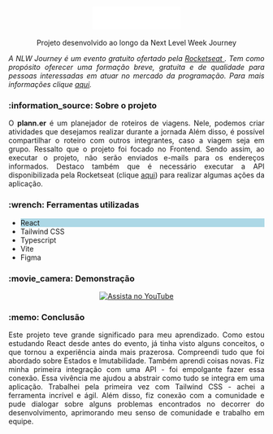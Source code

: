 

<div align='center'> <img src='.github/preview/Logo.png' ></img>  </div>
<p align='center'> Projeto desenvolvido ao longo da Next Level Week Journey </p>

<div align='justify'> <i>A NLW Journey é um evento gratuito ofertado pela <a href='https://www.rocketseat.com.br/'>Rocketseat </a>. Tem como propósito oferecer uma formação breve, gratuita e de qualidade para pessoas interessadas em atuar no mercado da programação. Para mais informações clique <a href='https://www.rocketseat.com.br/eventos/nlw'> aqui</a>.</i></div>

<h3> :information_source: Sobre o projeto</h3>
<div align='justify'> 
O <strong>plann.er</strong> é um planejador de roteiros de viagens. Nele, podemos criar atividades que desejamos realizar durante a jornada Além disso, é possível compartilhar o roteiro com outros integrantes, caso a viagem seja em grupo. Ressalto que o projeto foi focado no Frontend. Sendo assim, ao executar o projeto, não serão enviados e-mails para os endereços informados. Destaco também que é necessário executar a API disponibilizada pela Rocketseat (clique <a href='https://github.com/rocketseat-education/nlw-journey-nodejs'>aqui</a>) para realizar algumas ações da aplicação.
</div>




<h3> :wrench: Ferramentas utilizadas</h3>
<ul>
  <li style="background-color: lightblue;"> React</li>
  <li> Tailwind CSS</li>
  <li> Typescript</li>
  <li> Vite </li>
  <li> Figma </li>
</ul>

<h3> :movie_camera: Demonstração </h3>


<div align="center">
  <a href="https://www.youtube.com/watch?v=gU5kBX2Cp6Y">
    <img src="https://img.youtube.com/vi/gU5kBX2Cp6Y/0.jpg" alt="Assista no YouTube">
  </a>
</div>


<h3> :memo: Conclusão</h3>

<div align='justify'> 
Este projeto teve grande significado para meu aprendizado. Como estou estudando React desde antes do evento, já tinha visto alguns conceitos, o que tornou a experiência ainda mais prazerosa. Compreendi tudo que foi abordado sobre Estados e Imutabilidade. Também aprendi coisas novas. Fiz minha primeira integração com uma API - foi empolgante fazer essa conexão. Essa vivência me ajudou a abstrair como tudo se integra em uma aplicação. Trabalhei pela primeira vez com Tailwind CSS - achei a ferramenta incrível e ágil. Além disso, fiz conexão com a comunidade e pude dialogar sobre alguns problemas encontrados no decorrer do desenvolvimento, aprimorando meu senso de comunidade e trabalho em equipe.
</div>






